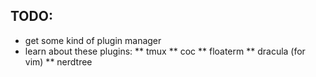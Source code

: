 ## TODO:
* get some kind of plugin manager
* learn about these plugins:
** tmux
** coc
** floaterm
** dracula (for vim)
** nerdtree
